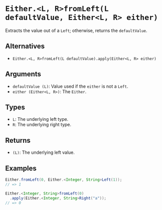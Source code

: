 # `Either.<L, R>fromLeft(L defaultValue, Either<L, R> either)`

Extracts the value out of a `Left`; otherwise, returns the `defaultValue`.

## Alternatives

* `Either.<L, R>fromLeft(L defaultValue).apply(Either<L, R> either)`

## Arguments

* `defaultValue (L)`: Value used if the `either` is not a `Left`.
* `either (Either<L, R>)`: The `Either`.

## Types

* `L`: The underlying left type.
* `R`: The underlying right type.

## Returns

* `(L)`: The underlying left value.

## Examples

```java
Either.fromLeft(0, Either.<Integer, String>Left(1));
// => 1

Either.<Integer, String>fromLeft(0)
  .apply(Either.<Integer, String>Right("a"));
// => 0
```
